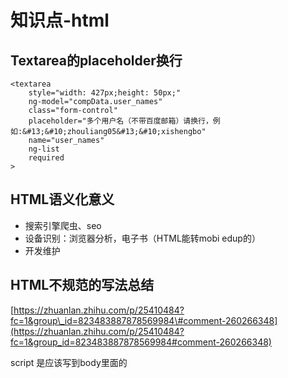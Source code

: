 # 知识点-html

## Textarea的placeholder换行

```text
<textarea
    style="width: 427px;height: 50px;"
    ng-model="compData.user_names" 
    class="form-control"
    placeholder="多个用户名（不带百度邮箱）请换行，例如:&#13;&#10;zhouliang05&#13;&#10;xishengbo"
    name="user_names" 
    ng-list
    required
>
```

## HTML语义化意义

* 搜索引擎爬虫、seo
* 设备识别：浏览器分析，电子书（HTML能转mobi edup的）
* 开发维护

## HTML不规范的写法总结

[https://zhuanlan.zhihu.com/p/25410484?fc=1&group\_id=823483887878569984\#comment-260266348](https://zhuanlan.zhihu.com/p/25410484?fc=1&group_id=823483887878569984#comment-260266348)

script 是应该写到body里面的

